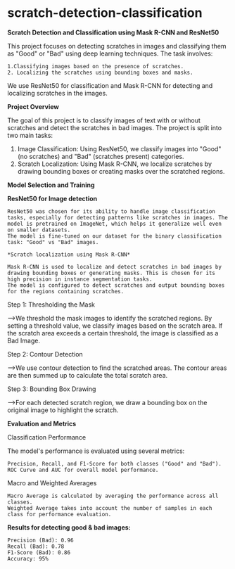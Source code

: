 # scratch-detection-classification

**Scratch Detection and Classification using Mask R-CNN and ResNet50**

This project focuses on detecting scratches in images and classifying them as "Good" or "Bad" using deep learning techniques. The task involves:

    1.Classifying images based on the presence of scratches.
    2. Localizing the scratches using bounding boxes and masks.

We use ResNet50 for classification and Mask R-CNN for detecting and localizing scratches in the images.

**Project Overview**

The goal of this project is to classify images of text with or without scratches and detect the scratches in bad images. The project is split into two main tasks:

1. Image Classification: Using ResNet50, we classify images into "Good" (no scratches) and "Bad" (scratches present) categories.
2. Scratch Localization: Using Mask R-CNN, we localize scratches by drawing bounding boxes or creating masks over the scratched regions.

  **Model Selection and Training**
  
**ResNet50 for Image detection**

    ResNet50 was chosen for its ability to handle image classification tasks, especially for detecting patterns like scratches in images. The model is pretrained on ImageNet, which helps it generalize well even on smaller datasets.
    The model is fine-tuned on our dataset for the binary classification task: "Good" vs "Bad" images.

    *Scratch localization using Mask R-CNN*

    Mask R-CNN is used to localize and detect scratches in bad images by drawing bounding boxes or generating masks. This is chosen for its high precision in instance segmentation tasks.
    The model is configured to detect scratches and output bounding boxes for the regions containing scratches.

Step 1: Thresholding the Mask

-->We threshold the mask images to identify the scratched regions. By setting a threshold value, we classify images based on the scratch area. If the scratch area exceeds a certain threshold, the image is classified as a Bad Image.

Step 2: Contour Detection

-->We use contour detection to find the scratched areas. The contour areas are then summed up to calculate the total scratch area.

Step 3: Bounding Box Drawing

-->For each detected scratch region, we draw a bounding box on the original image to highlight the scratch.

**Evaluation and Metrics**

Classification Performance

The model's performance is evaluated using several metrics:

    Precision, Recall, and F1-Score for both classes ("Good" and "Bad").
    ROC Curve and AUC for overall model performance.

Macro and Weighted Averages

    Macro Average is calculated by averaging the performance across all classes.
    Weighted Average takes into account the number of samples in each class for performance evaluation.

**Results for detecting good & bad images:**

    Precision (Bad): 0.96
    Recall (Bad): 0.78
    F1-Score (Bad): 0.86
    Accuracy: 95%
